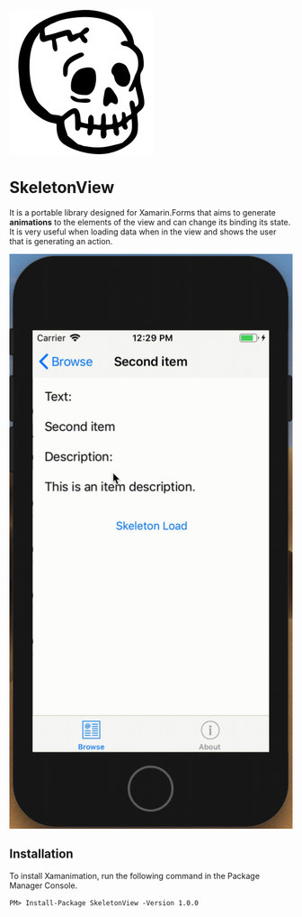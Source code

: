 ![](/Media/skull.png)

# SkeletonView
It is a portable library designed for Xamarin.Forms that aims to generate **animations** to the elements of the view and can change its binding its state.  It is very useful when loading data when in the view and shows the user that is generating an action.

![](/Media/video.gif)

## Installation

To install Xamanimation, run the following command in the Package Manager Console.

    PM> Install-Package SkeletonView -Version 1.0.0

